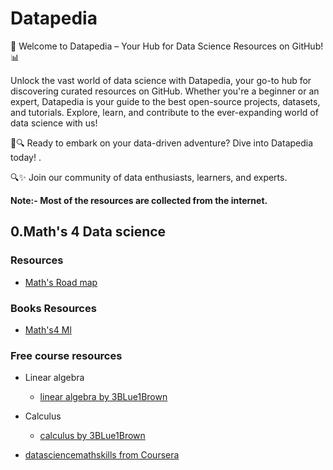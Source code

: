 # Datapedia


🚀  Welcome to Datapedia – Your Hub for Data Science Resources on GitHub!  📊

Unlock the vast world of data science with Datapedia, your go-to hub for discovering curated resources on GitHub.
Whether you're a beginner or an expert, Datapedia is your guide to the best open-source projects, datasets, and tutorials. Explore, learn, and contribute to the ever-expanding world of data science with us! 



🚀🔍 Ready to embark on your data-driven adventure? Dive into Datapedia today! .


🔍✨ Join our community of data enthusiasts, learners, and experts. 


**Note:-  Most of the resources are collected from the internet.**



## 0.Math's 4 Data science


### Resources

- [Math's Road map](https://docs.google.com/spreadsheets/d/10spJMs0Zmv5cugfFjJVc4MudyOVjl_16Ef5z54oxqnM/edit#gid=241859416)

### Books Resources

- [Math's4 Ml](https://gwthomas.github.io/docs/math4ml.pdf)

### Free  course resources

- Linear algebra 
    - [linear algebra by 3BLue1Brown ](https://www.youtube.com/watch?v=fNk_zzaMoSs&list=PLZHQObOWTQDPD3MizzM2xVFitgF8hE_ab&pp=iAQB)

- Calculus 
    - [calculus by 3BLue1Brown](https://www.youtube.com/watch?v=WUvTyaaNkzM&list=PLZHQObOWTQDMsr9K-rj53DwVRMYO3t5Yr&pp=iAQB)

- [datasciencemathskills from  Coursera](https://www.coursera.org/learn/datasciencemathskills)




